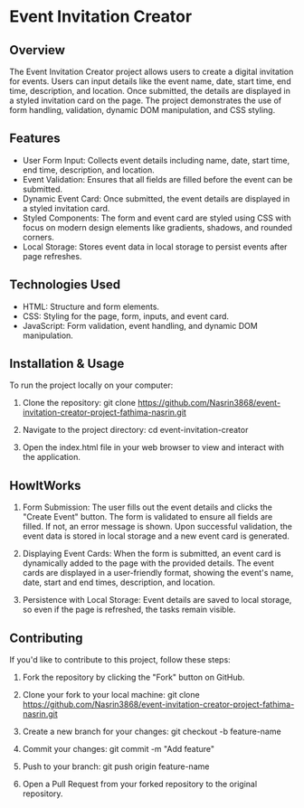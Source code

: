 # Event Invitation Creator

## Overview
The Event Invitation Creator project allows users to create a digital invitation for events. Users can input details like the event name, date, start time, end time, description, and location. Once submitted, the details are displayed in a styled invitation card on the page. The project demonstrates the use of form handling, validation, dynamic DOM manipulation, and CSS styling.

## Features
- User Form Input: Collects event details including name, date, start time, end time, description, and location.
- Event Validation: Ensures that all fields are filled before the event can be submitted.
- Dynamic Event Card: Once submitted, the event details are displayed in a styled invitation card.
- Styled Components: The form and event card are styled using CSS with focus on modern design elements like gradients, shadows, and rounded corners.
- Local Storage: Stores event data in local storage to persist events after page refreshes.

## Technologies Used
- HTML: Structure and form elements.
- CSS: Styling for the page, form, inputs, and event card.
- JavaScript: Form validation, event handling, and dynamic DOM manipulation.

## Installation & Usage
To run the project locally on your computer:

1. Clone the repository: 
git clone https://github.com/Nasrin3868/event-invitation-creator-project-fathima-nasrin.git

2. Navigate to the project directory:
cd event-invitation-creator

3. Open the index.html file in your web browser to view and interact with the application.

## HowItWorks
1. Form Submission:
The user fills out the event details and clicks the "Create Event" button.
The form is validated to ensure all fields are filled. If not, an error message is shown.
Upon successful validation, the event data is stored in local storage and a new event card is generated.

2. Displaying Event Cards:
When the form is submitted, an event card is dynamically added to the page with the provided details.
The event cards are displayed in a user-friendly format, showing the event's name, date, start and end times, description, and location.

3. Persistence with Local Storage:
Event details are saved to local storage, so even if the page is refreshed, the tasks remain visible.

## Contributing
If you'd like to contribute to this project, follow these steps:

1. Fork the repository by clicking the "Fork" button on GitHub.

2. Clone your fork to your local machine:
git clone https://github.com/Nasrin3868/event-invitation-creator-project-fathima-nasrin.git

3. Create a new branch for your changes:
git checkout -b feature-name

4. Commit your changes:
git commit -m "Add feature"

5. Push to your branch:
git push origin feature-name

6. Open a Pull Request from your forked repository to the original repository.